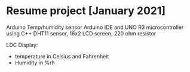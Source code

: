 # Resume project [January 2021]
Arduino Temp/humidity sensor 
Arduino IDE and UNO R3 microcontroller using C++
DHT11 sensor, 16x2 LCD screen,  220 ohm resistor

 LDC Display: 
  - temperature in Celsius and Fahrenheit 
  - Humidity in %rh

